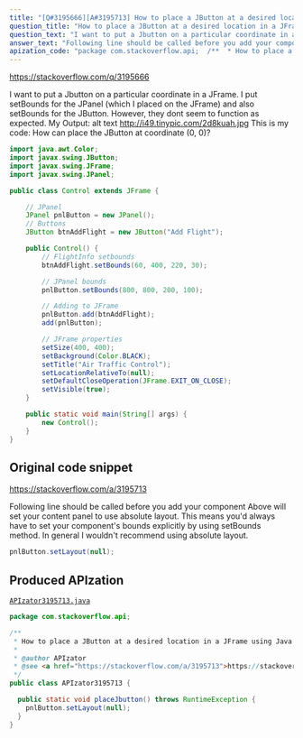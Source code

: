 ```yaml
---
title: "[Q#3195666][A#3195713] How to place a JButton at a desired location in a JFrame using Java"
question_title: "How to place a JButton at a desired location in a JFrame using Java"
question_text: "I want to put a Jbutton on a particular coordinate in a JFrame. I put setBounds for the JPanel (which I placed on the JFrame) and also setBounds for the JButton. However, they dont seem to function as expected. My Output: alt text http://i49.tinypic.com/2d8kuah.jpg This is my code: How can place the JButton at coordinate (0, 0)?"
answer_text: "Following line should be called before you add your component Above will set your content panel to use absolute layout. This means you'd always have to set your component's bounds explicitly by using setBounds method. In general I wouldn't recommend using absolute layout."
apization_code: "package com.stackoverflow.api;  /**  * How to place a JButton at a desired location in a JFrame using Java  *  * @author APIzator  * @see <a href=\"https://stackoverflow.com/a/3195713\">https://stackoverflow.com/a/3195713</a>  */ public class APIzator3195713 {    public static void placeJbutton() throws RuntimeException {     pnlButton.setLayout(null);   } }"
---
```


https://stackoverflow.com/q/3195666

I want to put a Jbutton on a particular coordinate in a JFrame. I put setBounds for the JPanel (which I placed on the JFrame) and also setBounds for the JButton. However, they dont seem to function as expected.
My Output:
alt text http://i49.tinypic.com/2d8kuah.jpg
This is my code:
How can place the JButton at coordinate (0, 0)?


```java
import java.awt.Color;
import javax.swing.JButton;
import javax.swing.JFrame;
import javax.swing.JPanel;

public class Control extends JFrame {

    // JPanel
    JPanel pnlButton = new JPanel();
    // Buttons
    JButton btnAddFlight = new JButton("Add Flight");

    public Control() {
        // FlightInfo setbounds
        btnAddFlight.setBounds(60, 400, 220, 30);

        // JPanel bounds
        pnlButton.setBounds(800, 800, 200, 100);

        // Adding to JFrame
        pnlButton.add(btnAddFlight);
        add(pnlButton);

        // JFrame properties
        setSize(400, 400);
        setBackground(Color.BLACK);
        setTitle("Air Traffic Control");
        setLocationRelativeTo(null);
        setDefaultCloseOperation(JFrame.EXIT_ON_CLOSE);
        setVisible(true);
    }

    public static void main(String[] args) {
        new Control();
    }
}
```


## Original code snippet

https://stackoverflow.com/a/3195713

Following line should be called before you add your component
Above will set your content panel to use absolute layout. This means you&#x27;d always have to set your component&#x27;s bounds explicitly by using setBounds method.
In general I wouldn&#x27;t recommend using absolute layout.

```java
pnlButton.setLayout(null);
```

## Produced APIzation

[`APIzator3195713.java`](https://github.com/pasqualesalza/apization-temp-data/raw/master/apizations/java/APIzator3195713.java)

```java
package com.stackoverflow.api;

/**
 * How to place a JButton at a desired location in a JFrame using Java
 *
 * @author APIzator
 * @see <a href="https://stackoverflow.com/a/3195713">https://stackoverflow.com/a/3195713</a>
 */
public class APIzator3195713 {

  public static void placeJbutton() throws RuntimeException {
    pnlButton.setLayout(null);
  }
}

```